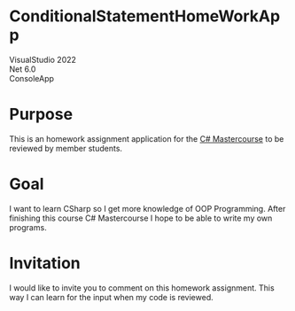 # ConditionalStatementHomeWorkApp
VisualStudio 2022  
Net 6.0  
ConsoleApp  
# Purpose
This is an homework assignment application for the [C# Mastercourse](https://www.iamtimcorey.com/courses/csharp-mastercourse/) to be reviewed by member students.

# Goal
I want to learn CSharp so I get more knowledge of OOP Programming.
After finishing this course C# Mastercourse I hope to be able to write my own programs.

# Invitation
I would like to invite you to comment on this homework assignment.
This way I can learn for the input when my code is reviewed.
